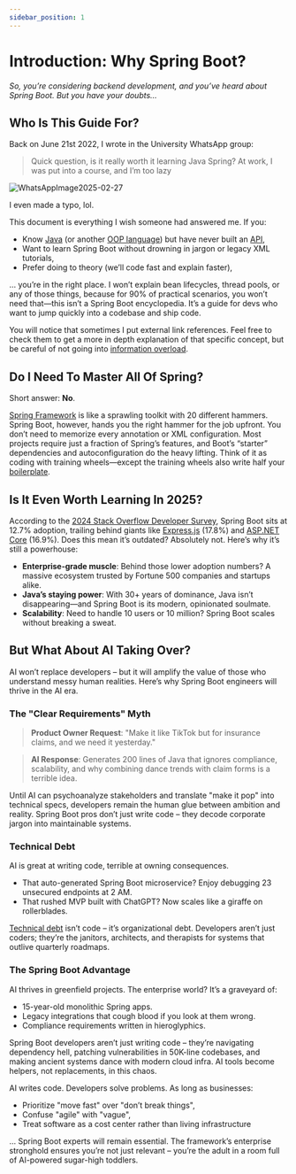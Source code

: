 ```yaml
---
sidebar_position: 1
---
```


# Introduction: Why Spring Boot?

_So, you’re considering backend development, and you’ve heard about Spring Boot. But you have your doubts…_

## Who Is This Guide For?
Back on June 21st 2022, I wrote in the University WhatsApp group:

> Quick question, is it really worth it learning Java Spring? At work, I was put into a course, and I’m too lazy

<div className="">
  <img src={require('@site/static/img/WhatsAppImage2025-02-27.jpeg').default} alt="WhatsAppImage2025-02-27" />
</div>

I even made a typo, lol.

This document is everything I wish someone had answered me. If you:

* Know [Java](https://www.java.com/) (or another [OOP language](https://www.freecodecamp.org/news/what-is-object-oriented-programming/)) but have never built an [API](https://aws.amazon.com/what-is/api/),
* Want to learn Spring Boot without drowning in jargon or legacy XML tutorials,
* Prefer doing to theory (we’ll code fast and explain faster),

… you’re in the right place. I won’t explain bean lifecycles, thread pools, or any of those things, because for 90% of practical scenarios, you won’t need that—this isn’t a Spring Boot encyclopedia. It’s a guide for devs who want to jump quickly into a codebase and ship code.

You will notice that sometimes I put external link references. Feel free to check them to get a more in depth explanation of that specific concept, but be careful of not going into [information overload](https://www.interaction-design.org/literature/article/information-overload-why-it-matters-and-how-to-combat-it).

## Do I Need To Master All Of Spring?

Short answer: **No**.

[Spring Framework](https://spring.io/projects/spring-framework) is like a sprawling toolkit with 20 different hammers. Spring Boot, however, hands you the right hammer for the job upfront. You don’t need to memorize every annotation or XML configuration. Most projects require just a fraction of Spring’s features, and Boot’s “starter” dependencies and autoconfiguration do the heavy lifting. Think of it as coding with training wheels—except the training wheels also write half your [boilerplate](https://aws.amazon.com/what-is/boilerplate-code/).

## Is It Even Worth Learning In 2025?

According to the [2024 Stack Overflow Developer Survey](https://survey.stackoverflow.co/2024/technology#most-popular-technologies-webframe), Spring Boot sits at 12.7% adoption, trailing behind giants like [Express.js](https://expressjs.com/) (17.8%) and [ASP.NET Core](http://ASP.NET) (16.9%). Does this mean it’s outdated? Absolutely not. Here’s why it’s still a powerhouse:

* **Enterprise-grade muscle**: Behind those lower adoption numbers? A massive ecosystem trusted by Fortune 500 companies and startups alike.
* **Java’s staying power**: With 30+ years of dominance, Java isn’t disappearing—and Spring Boot is its modern, opinionated soulmate.
* **Scalability**: Need to handle 10 users or 10 million? Spring Boot scales without breaking a sweat.

## But What About AI Taking Over?

AI won’t replace developers – but it will amplify the value of those who understand messy human realities. Here’s why Spring Boot engineers will thrive in the AI era.

### The "Clear Requirements" Myth

> **Product Owner Request**: "Make it like TikTok but for insurance claims, and we need it yesterday."

> **AI Response**: Generates 200 lines of Java that ignores compliance, scalability, and why combining dance trends with claim forms is a terrible idea.

Until AI can psychoanalyze stakeholders and translate "make it pop" into technical specs, developers remain the human glue between ambition and reality. Spring Boot pros don’t just write code – they decode corporate jargon into maintainable systems.

### Technical Debt

AI is great at writing code, terrible at owning consequences.

* That auto-generated Spring Boot microservice? Enjoy debugging 23 unsecured endpoints at 2 AM. 
* That rushed MVP built with ChatGPT? Now scales like a giraffe on rollerblades.

[Technical debt](https://www.productplan.com/glossary/technical-debt/) isn’t code – it’s organizational debt. Developers aren’t just coders; they’re the janitors, architects, and therapists for systems that outlive quarterly roadmaps.

### The Spring Boot Advantage

AI thrives in greenfield projects. The enterprise world? It’s a graveyard of:

* 15-year-old monolithic Spring apps.
* Legacy integrations that cough blood if you look at them wrong.
* Compliance requirements written in hieroglyphics.

Spring Boot developers aren’t just writing code – they’re navigating dependency hell, patching vulnerabilities in 50K-line codebases, and making ancient systems dance with modern cloud infra. AI tools become helpers, not replacements, in this chaos.

AI writes code. Developers solve problems. As long as businesses:

* Prioritize "move fast" over "don’t break things",
* Confuse "agile" with "vague",
* Treat software as a cost center rather than living infrastructure

… Spring Boot experts will remain essential. The framework’s enterprise stronghold ensures you’re not just relevant – you’re the adult in a room full of AI-powered sugar-high toddlers.